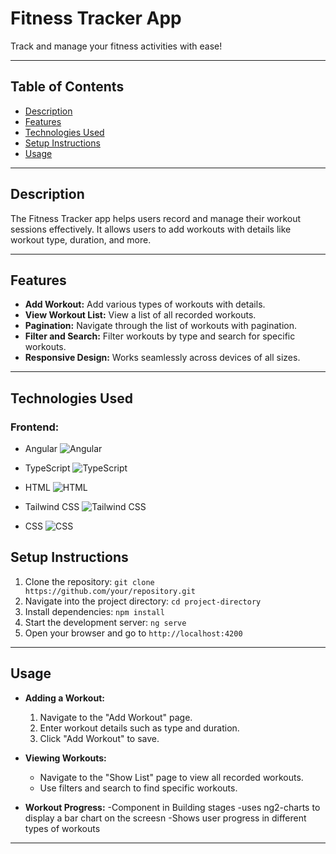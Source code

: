 # Fitness Tracker App

Track and manage your fitness activities with ease!

---

## Table of Contents

- [Description](#description)
- [Features](#features)
- [Technologies Used](#technologies-used)
- [Setup Instructions](#setup-instructions)
- [Usage](#usage)


---

## Description

The Fitness Tracker app helps users record and manage their workout sessions effectively. It allows users to add workouts with details like workout type, duration, and more.

---

## Features

- **Add Workout:** Add various types of workouts with details.
- **View Workout List:** View a list of all recorded workouts.
- **Pagination:** Navigate through the list of workouts with pagination.
- **Filter and Search:** Filter workouts by type and search for specific workouts.
- **Responsive Design:** Works seamlessly across devices of all sizes.

---

## Technologies Used

### Frontend:

- Angular      ![Angular](https://img.shields.io/badge/Angular-DD0031?style=for-the-badge&logo=angular&logoColor=white)

- TypeScript     ![TypeScript](https://img.shields.io/badge/TypeScript-007ACC?style=for-the-badge&logo=typescript&logoColor=white)

- HTML     ![HTML](https://img.shields.io/badge/HTML-E34F26?style=for-the-badge&logo=html5&logoColor=white)

- Tailwind CSS     ![Tailwind CSS](https://img.shields.io/badge/Tailwind_CSS-38B2AC?style=for-the-badge&logo=tailwind-css&logoColor=white)

- CSS     ![CSS](https://img.shields.io/badge/CSS-1572B6?style=for-the-badge&logo=css3&logoColor=white)


## Setup Instructions

1. Clone the repository: `git clone https://github.com/your/repository.git`
2. Navigate into the project directory: `cd project-directory`
3. Install dependencies: `npm install`
4. Start the development server: `ng serve`
5. Open your browser and go to `http://localhost:4200`

---

## Usage

- **Adding a Workout:**

  1. Navigate to the "Add Workout" page.
  2. Enter workout details such as type and duration.
  3. Click "Add Workout" to save.

- **Viewing Workouts:**
  - Navigate to the "Show List" page to view all recorded workouts.
  - Use filters and search to find specific workouts.
- **Workout Progress:**
  -Component in Building stages
  -uses ng2-charts to display a bar chart on the screesn
  -Shows user progress in different types of workouts   

---
